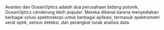 Avantes dan OceanOptics adalah dua perusahaan bidang potonik, OceanOptics cenderung lebih populer. Mereka dikenal karena menyediakan berbagai solusi spektroskopi untuk berbagai aplikasi, termasuk spektrometri serat optik, sensor deteksi, dan perangkat lunak analisis data.